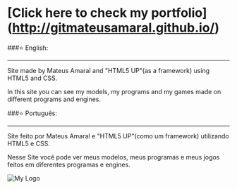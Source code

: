 # [Click here to check my portfolio] (http://gitmateusamaral.github.io/)
###:star: English:
_________
Site made by Mateus Amaral and "HTML5 UP"(as a framework) using HTML5 and CSS.

In this site you can see my models, my programs and my games made on different programs and engines.


###:star: Português:
_________
Site feito por Mateus Amaral e "HTML5 UP"(como um framework) utilizando HTML5 e CSS.

Nesse Site você pode ver meus modelos, meus programas e meus jogos feitos em diferentes programas e engines.

![My Logo](http://i.imgur.com/S7dFZjw.png)
